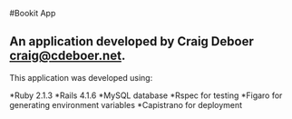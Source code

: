 #Bookit App

## An application developed by Craig Deboer <craig@cdeboer.net></code>.


This application was developed using:

*Ruby 2.1.3
*Rails 4.1.6
*MySQL database
*Rspec for testing
*Figaro for generating environment variables
*Capistrano for deployment


